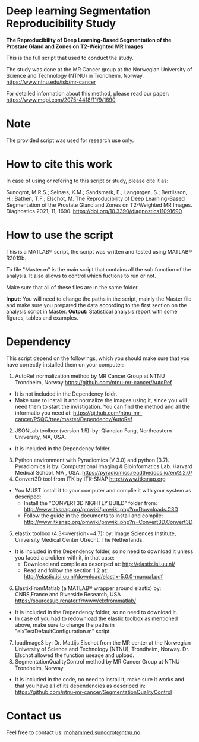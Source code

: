 # Deep learning Segmentation Reproducibility Study
**The Reproducibility of Deep Learning-Based Segmentation of the Prostate Gland and Zones on T2-Weighted MR Images**

This is the full script that used to conduct the study.

The study was done at the MR Cancer group at the Norwegian University of Science and Technology (NTNU) in Trondheim, Norway.
https://www.ntnu.edu/isb/mr-cancer

For detailed information about this method, please read our paper: https://www.mdpi.com/2075-4418/11/9/1690

# Note
The provided script was used for research use only.

# How to cite this work
In case of using or refering to this script or study, please cite it as:

Sunoqrot, M.R.S.; Selnæs, K.M.; Sandsmark, E.; Langørgen, S.; Bertilsson, H.; Bathen, T.F.; Elschot, M. The Reproducibility of Deep Learning-Based Segmentation of the Prostate Gland and Zones on T2-Weighted MR Images. Diagnostics 2021, 11, 1690.
https://doi.org/10.3390/diagnostics11091690

# How to use the script
This is a MATLAB® script, the script was written and tested using MATLAB® R2019b.

To file "Master.m" is the main script that contains all the sub function of the analysis. It also allows to control which fuctions to run or not.

Make sure that all of these files are in the same folder.

**Input:**
You will need to change the paths in the script, mainly the Master file and make sure you prepared the data according to the first section on the analysis script in Master.
**Output:**
 Statistical analysis report with some figures, tables and examples.
  
# Dependency 
This script depend on the followings, which you should make sure that you have correctly installed them on your computer:
1. AutoRef normalization method
  by MR Cancer Group at NTNU Trondheim, Norway https://github.com/ntnu-mr-cancer/AutoRef
  - It is not included in the Dependency foldr.
  - Make sure to install it and normalize the images using it, since you will need them to start the invistigation.
  You can find the method and all the informatio you need at:
  https://github.com/ntnu-mr-cancer/PSQC/tree/master/Dependency/AutoRef
2. JSONLab toolbox (version 1.5):
  by:  Qianqian Fang, Northeastern University, MA, USA.
  - It is included in the Dependency folder.
3.  Python environment with Pyradiomics (V 3.0) and python (3.7).
  Pyradiomics is by: Computational Imaging & Bioinformatics Lab. Harvard Medical School, MA , USA.
  https://pyradiomics.readthedocs.io/en/2.2.0/
4.  Convert3D tool from ITK 
  by ITK-SNAP http://www.itksnap.org
  - You MUST install it to your computer and complie it with your system as descriped: 
    + Install the "CONVERT3D NIGHTLY BUILD" folder from: http://www.itksnap.org/pmwiki/pmwiki.php?n=Downloads.C3D
    + Follow the guide in the documents to install and compile: http://www.itksnap.org/pmwiki/pmwiki.php?n=Convert3D.Convert3D  
5.  elastix toolbox (4.3<=version<=4.7):
  by: Image Sciences Institute, University Medical Center Utrecht, The Netherlands.
  - It is included in the Dependency folder, so no need to download it unless you faced a problem with it, in that case:
    + Download and compile as descriped at: http://elastix.isi.uu.nl/
    + Read and follow the section 1.2 at: http://elastix.isi.uu.nl/download/elastix-5.0.0-manual.pdf
6.  ElastixFromMatlab (a MATLAB® wrapper around elastix)
  by: CNRS,France and Riverside Research, USA https://sourcesup.renater.fr/www/elxfrommatlab/
  - It is included in the Dependency folder, so no need to download it.
  - In case of you had to redownload the elastix toolbox as mentioned above, make sure to change the paths in "elxTestDefaultConfiguration.m" script.
7.  loadImage3
  by: Dr. Mattijs Elschot from the MR center at the Norwegian University of Science and Technology (NTNU), Trondheim, Norway.
  Dr. Elschot allowed the function useage and upload. 
8. SegmentationQualityControl method
  by MR Cancer Group at NTNU Trondheim, Norway
  - It is included in the code, no need to install it, make sure it works and that you have all of its dependencies as descriped in:
  https://github.com/ntnu-mr-cancer/SegmentationQualityControl 

# Contact us
Feel free to contact us:
mohammed.sunoqrot@ntnu.no

